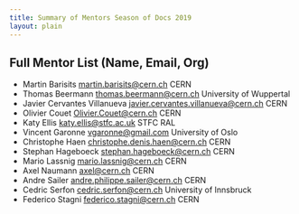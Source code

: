 ```yaml
---
title: Summary of Mentors Season of Docs 2019
layout: plain
---
```


## Full Mentor List (Name, Email, Org)

- Martin Barisits [martin.barisits@cern.ch](mailto:martin.barisits@cern.ch) CERN
- Thomas Beermann [thomas.beermann@cern.ch](mailto:thomas.beermann@cern.ch)
  University of Wuppertal
- Javier Cervantes Villanueva
  [javier.cervantes.villanueva@cern.ch](mailto:javier.cervantes.villanueva@cern.ch)
  CERN
- Olivier Couet [Olivier.Couet@cern.ch](mailto:Olivier.Couet@cern.ch) CERN
- Katy Ellis [katy.ellis@stfc.ac.uk](mailto:katy.ellis@stfc.ac.uk) STFC RAL
- Vincent Garonne [vgaronne@gmail.com](mailto:vgaronne@gmail.com) University of
  Oslo
- Christophe Haen
  [christophe.denis.haen@cern.ch](mailto:christophe.denis.haen@cern.ch) CERN
- Stephan Hageboeck
  [stephan.hageboeck@cern.ch](mailto:stephan.hageboeck@cern.ch) CERN
- Mario Lassnig [mario.lassnig@cern.ch](mailto:mario.lassnig@cern.ch) CERN
- Axel Naumann [axel@cern.ch](mailto:axel@cern.ch) CERN
- Andre Sailer
  [andre.philippe.sailer@cern.ch](mailto:andre.philippe.sailer@cern.ch) CERN
- Cedric Serfon [cedric.serfon@cern.ch](mailto:cedric.serfon@cern.ch) University
  of Innsbruck
- Federico Stagni [federico.stagni@cern.ch](mailto:federico.stagni@cern.ch) CERN
